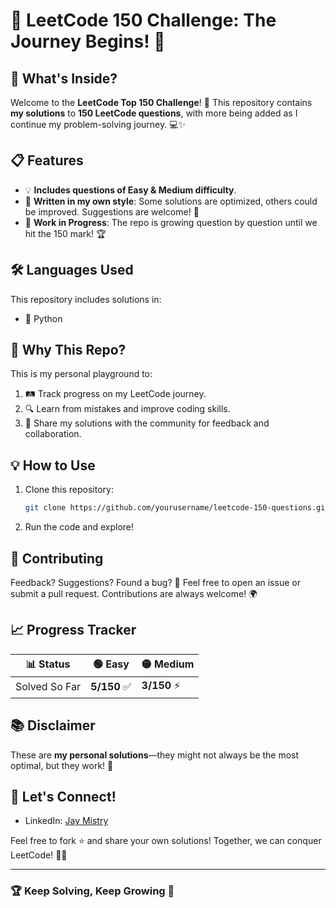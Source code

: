 # 🚀 LeetCode 150 Challenge: The Journey Begins! 🌟

## 🧩 What's Inside?
Welcome to the **LeetCode Top 150 Challenge**! 🎯 This repository contains **my solutions** to **150 LeetCode questions**, with more being added as I continue my problem-solving journey. 💻✨

## 📋 Features
- 💡 **Includes questions of Easy & Medium difficulty**.
- 🧠 **Written in my own style**: Some solutions are optimized, others could be improved. Suggestions are welcome! 🤝
- 🔄 **Work in Progress**: The repo is growing question by question until we hit the 150 mark! 🏆

## 🛠️ Languages Used
This repository includes solutions in:
- 🐍 Python

## 🌟 Why This Repo?
This is my personal playground to:
1. 🛤️ Track progress on my LeetCode journey.
2. 🔍 Learn from mistakes and improve coding skills.
3. 🎉 Share my solutions with the community for feedback and collaboration.

## 💡 How to Use
1. Clone this repository:
   ```bash
   git clone https://github.com/yourusername/leetcode-150-questions.git
   ```
2. Run the code and explore!

## 📝 Contributing
Feedback? Suggestions? Found a bug? 🐞
Feel free to open an issue or submit a pull request. Contributions are always welcome! 🌍

## 📈 Progress Tracker
| 📊 Status   | 🟢 Easy | 🟡 Medium |
|-------------|---------|-----------|
| Solved So Far | **5/150** ✅ | **3/150** ⚡ |

## 📚 Disclaimer
These are **my personal solutions**—they might not always be the most optimal, but they work! 🌟

## 🎉 Let's Connect!
- LinkedIn: [Jay Mistry](https://www.linkedin.com/in/jay-mistry-15a5091b0/)

Feel free to fork ⭐ and share your own solutions! Together, we can conquer LeetCode! 💪🔥

---

### 🏆 Keep Solving, Keep Growing 🌱
